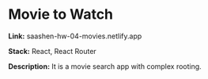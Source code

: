 # Movie to Watch

**Link:** saashen-hw-04-movies.netlify.app

**Stack:** React, React Router

**Description:** It is a movie search app with complex rooting.
